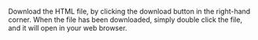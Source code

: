Download the HTML file, by clicking the download button in the right-hand corner.
When the file has been downloaded, simply double click the file, and it will open in your web browser.
